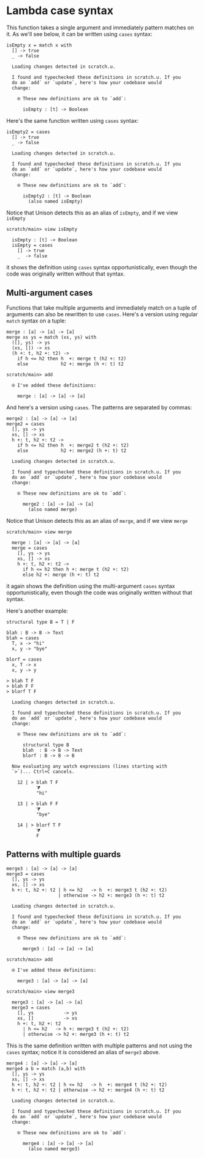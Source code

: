 # Lambda case syntax

This function takes a single argument and immediately pattern matches on it. As we'll see below, it can be written using `cases` syntax:

``` unison
isEmpty x = match x with
  [] -> true
  _ -> false
```

``` ucm
  Loading changes detected in scratch.u.

  I found and typechecked these definitions in scratch.u. If you
  do an `add` or `update`, here's how your codebase would
  change:
  
    ⍟ These new definitions are ok to `add`:
    
      isEmpty : [t] -> Boolean

```

Here's the same function written using `cases` syntax:

``` unison
isEmpty2 = cases
  [] -> true
  _ -> false
```

``` ucm
  Loading changes detected in scratch.u.

  I found and typechecked these definitions in scratch.u. If you
  do an `add` or `update`, here's how your codebase would
  change:
  
    ⍟ These new definitions are ok to `add`:
    
      isEmpty2 : [t] -> Boolean
        (also named isEmpty)

```

Notice that Unison detects this as an alias of `isEmpty`, and if we view `isEmpty`

``` ucm
scratch/main> view isEmpty

  isEmpty : [t] -> Boolean
  isEmpty = cases
    [] -> true
    _  -> false

```

it shows the definition using `cases` syntax opportunistically, even though the code was originally written without that syntax.

## Multi-argument cases

Functions that take multiple arguments and immediately match on a tuple of arguments can also be rewritten to use `cases`. Here's a version using regular `match` syntax on a tuple:

``` unison
merge : [a] -> [a] -> [a]
merge xs ys = match (xs, ys) with
  ([], ys) -> ys
  (xs, []) -> xs
  (h +: t, h2 +: t2) ->
    if h <= h2 then h  +: merge t (h2 +: t2)
    else            h2 +: merge (h +: t) t2
```

``` ucm
scratch/main> add

  ⍟ I've added these definitions:
  
    merge : [a] -> [a] -> [a]

```

And here's a version using `cases`. The patterns are separated by commas:

``` unison
merge2 : [a] -> [a] -> [a]
merge2 = cases
  [], ys -> ys
  xs, [] -> xs
  h +: t, h2 +: t2 ->
    if h <= h2 then h  +: merge2 t (h2 +: t2)
    else            h2 +: merge2 (h +: t) t2
```

``` ucm
  Loading changes detected in scratch.u.

  I found and typechecked these definitions in scratch.u. If you
  do an `add` or `update`, here's how your codebase would
  change:
  
    ⍟ These new definitions are ok to `add`:
    
      merge2 : [a] -> [a] -> [a]
        (also named merge)

```

Notice that Unison detects this as an alias of `merge`, and if we view `merge`

``` ucm
scratch/main> view merge

  merge : [a] -> [a] -> [a]
  merge = cases
    [], ys -> ys
    xs, [] -> xs
    h +: t, h2 +: t2 ->
      if h <= h2 then h +: merge t (h2 +: t2)
      else h2 +: merge (h +: t) t2

```

it again shows the definition using the multi-argument `cases` syntax opportunistically, even though the code was originally written without that syntax.

Here's another example:

``` unison
structural type B = T | F

blah : B -> B -> Text
blah = cases
  T, x -> "hi"
  x, y -> "bye"

blorf = cases
  x, T -> x
  x, y -> y

> blah T F
> blah F F
> blorf T F
```

``` ucm
  Loading changes detected in scratch.u.

  I found and typechecked these definitions in scratch.u. If you
  do an `add` or `update`, here's how your codebase would
  change:
  
    ⍟ These new definitions are ok to `add`:
    
      structural type B
      blah  : B -> B -> Text
      blorf : B -> B -> B
  
  Now evaluating any watch expressions (lines starting with
  `>`)... Ctrl+C cancels.

    12 | > blah T F
           ⧩
           "hi"
  
    13 | > blah F F
           ⧩
           "bye"
  
    14 | > blorf T F
           ⧩
           F

```

## Patterns with multiple guards

``` unison
merge3 : [a] -> [a] -> [a]
merge3 = cases
  [], ys -> ys
  xs, [] -> xs
  h +: t, h2 +: t2 | h <= h2   -> h  +: merge3 t (h2 +: t2)
                   | otherwise -> h2 +: merge3 (h +: t) t2
```

``` ucm
  Loading changes detected in scratch.u.

  I found and typechecked these definitions in scratch.u. If you
  do an `add` or `update`, here's how your codebase would
  change:
  
    ⍟ These new definitions are ok to `add`:
    
      merge3 : [a] -> [a] -> [a]

```

``` ucm
scratch/main> add

  ⍟ I've added these definitions:
  
    merge3 : [a] -> [a] -> [a]

scratch/main> view merge3

  merge3 : [a] -> [a] -> [a]
  merge3 = cases
    [], ys           -> ys
    xs, []           -> xs
    h +: t, h2 +: t2 
      | h <= h2   -> h +: merge3 t (h2 +: t2)
      | otherwise -> h2 +: merge3 (h +: t) t2

```

This is the same definition written with multiple patterns and not using the `cases` syntax; notice it is considered an alias of `merge3` above.

``` unison
merge4 : [a] -> [a] -> [a]
merge4 a b = match (a,b) with
  [], ys -> ys
  xs, [] -> xs
  h +: t, h2 +: t2 | h <= h2   -> h  +: merge4 t (h2 +: t2)
  h +: t, h2 +: t2 | otherwise -> h2 +: merge4 (h +: t) t2
```

``` ucm
  Loading changes detected in scratch.u.

  I found and typechecked these definitions in scratch.u. If you
  do an `add` or `update`, here's how your codebase would
  change:
  
    ⍟ These new definitions are ok to `add`:
    
      merge4 : [a] -> [a] -> [a]
        (also named merge3)

```
